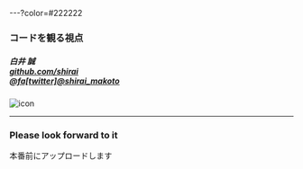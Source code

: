 ---?color=#222222

### コードを観る視点
##### 白井 誠<br>[github.com/shirai](https://github.com/shirai)<br>[@fa[twitter]@shirai_makoto](https://twitter.com/shirai_makoto)<br>
![icon](https://user-images.githubusercontent.com/16277668/41948274-ebbee344-79f6-11e8-8f2a-57fe6e2bf4ee.jpg)

---

### Please look forward to it

本番前にアップロードします
